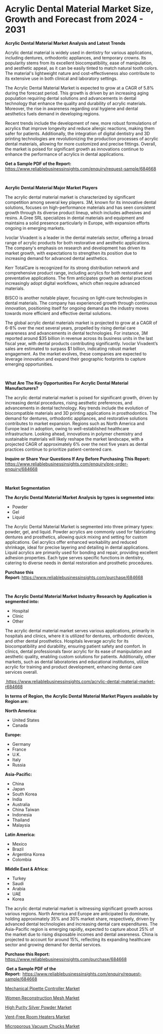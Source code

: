 <p><h1>Acrylic Dental Material Market Size, Growth and Forecast from 2024 - 2031</h1></p><p><strong>Acrylic Dental Material Market Analysis and Latest Trends</strong></p>
<p><p>Acrylic dental material is widely used in dentistry for various applications, including dentures, orthodontic appliances, and temporary crowns. Its popularity stems from its excellent biocompatibility, ease of manipulation, and aesthetic appeal, as it can be easily tinted to match natural tooth colors. The material's lightweight nature and cost-effectiveness also contribute to its extensive use in both clinical and laboratory settings.</p><p>The Acrylic Dental Material Market is expected to grow at a CAGR of 5.8% during the forecast period. This growth is driven by an increasing aging population requiring dental solutions and advancements in dental technology that enhance the quality and durability of acrylic materials. Moreover, the rise in awareness regarding oral hygiene and dental aesthetics fuels demand in developing regions.</p><p>Recent trends include the development of new, more robust formulations of acrylics that improve longevity and reduce allergic reactions, making them safer for patients. Additionally, the integration of digital dentistry and 3D printing technologies are revolutionizing the production processes of acrylic dental materials, allowing for more customized and precise fittings. Overall, the market is poised for significant growth as innovations continue to enhance the performance of acrylics in dental applications.</p></p>
<p><strong>Get a Sample PDF of the Report:&nbsp;</strong> <a href="https://www.reliablebusinessinsights.com/enquiry/request-sample/684668?utm_campaign=1094&utm_medium=2&utm_source=Github&utm_content=ia&utm_term=30102024&utm_id=acrylic-dental-material">https://www.reliablebusinessinsights.com/enquiry/request-sample/684668</a></p>
<p>&nbsp;</p>
<p><strong>Acrylic Dental Material Major Market Players</strong></p>
<p><p>The acrylic dental material market is characterized by significant competition among several key players. 3M, known for its innovative dental solutions, focuses on high-performance materials and has seen consistent growth through its diverse product lineup, which includes adhesives and resins. A.Gree SRL specializes in dental materials and equipment and maintains a solid presence particularly in Europe, with expansion efforts ongoing in emerging markets.</p><p>Ivoclar Vivadent is a leader in the dental materials sector, offering a broad range of acrylic products for both restorative and aesthetic applications. The company's emphasis on research and development has driven its market growth, with expectations to strengthen its position due to increasing demand for advanced dental aesthetics.</p><p>Kerr TotalCare is recognized for its strong distribution network and comprehensive product range, including acrylics for both restorative and preventative applications. The firm anticipates growth as dental practices increasingly adopt digital workflows, which often require advanced materials.</p><p>BISCO is another notable player, focusing on light-cure technologies in dental materials. The company has experienced growth through continuous innovation, positioning itself for ongoing demand as the industry moves towards more efficient and effective dental solutions. </p><p>The global acrylic dental materials market is projected to grow at a CAGR of 6-8% over the next several years, propelled by rising dental care awareness and advancements in dental technologies. For instance, 3M reported around $35 billion in revenue across its business units in the last fiscal year, with dental products contributing significantly. Ivoclar Vivadent’s sales are estimated to surpass $1 billion, indicating robust market engagement. As the market evolves, these companies are expected to leverage innovation and expand their geographic footprints to capture emerging opportunities.</p></p>
<p>&nbsp;</p>
<p><strong>What Are The Key Opportunities For Acrylic Dental Material Manufacturers?</strong></p>
<p><p>The acrylic dental material market is poised for significant growth, driven by increasing dental procedures, rising aesthetic preferences, and advancements in dental technology. Key trends include the evolution of biocompatible materials and 3D printing applications in prosthodontics. The demand for dentures, orthodontic appliances, and restorative solutions contributes to market expansion. Regions such as North America and Europe lead in adoption, owing to well-established healthcare infrastructure. Looking ahead, innovations in polymer chemistry and sustainable materials will likely reshape the market landscape, with a projected CAGR of approximately 6% over the next five years as dental practices continue to prioritize patient-centered care.</p></p>
<p><strong>Inquire or Share Your Questions If Any Before Purchasing This Report:</strong> <a href="https://www.reliablebusinessinsights.com/enquiry/pre-order-enquiry/684668?utm_campaign=1094&utm_medium=2&utm_source=Github&utm_content=ia&utm_term=30102024&utm_id=acrylic-dental-material">https://www.reliablebusinessinsights.com/enquiry/pre-order-enquiry/684668</a></p>
<p>&nbsp;</p>
<p><strong>Market Segmentation</strong></p>
<p><strong>The Acrylic Dental Material Market Analysis by types is segmented into:</strong></p>
<p><ul><li>Powder</li><li>Gel</li><li>Liquid</li></ul></p>
<p><p>The Acrylic Dental Material Market is segmented into three primary types: powder, gel, and liquid. Powder acrylics are commonly used for fabricating dentures and prosthetics, allowing quick mixing and setting for custom applications. Gel acrylics offer enhanced workability and reduced shrinkage, ideal for precise layering and detailing in dental applications. Liquid acrylics are primarily used for bonding and repair, providing excellent adhesion properties. Each type serves specific functions in dentistry, catering to diverse needs in dental restoration and prosthetic procedures.</p></p>
<p><strong>Purchase this Report:&nbsp;</strong><a href="https://www.reliablebusinessinsights.com/purchase/684668?utm_campaign=1094&utm_medium=2&utm_source=Github&utm_content=ia&utm_term=30102024&utm_id=acrylic-dental-material">https://www.reliablebusinessinsights.com/purchase/684668</a></p>
<p>&nbsp;</p>
<p><strong>The Acrylic Dental Material Market Industry Research by Application is segmented into:</strong></p>
<p><ul><li>Hospital</li><li>Clinic</li><li>Other</li></ul></p>
<p><p>The acrylic dental material market serves various applications, primarily in hospitals and clinics, where it is utilized for dentures, orthodontic devices, and other dental prosthetics. Hospitals leverage acrylic for its biocompatibility and durability, ensuring patient safety and comfort. In clinics, dental professionals favor acrylic for its ease of manipulation and aesthetic quality, enabling custom solutions for patients. Additionally, other markets, such as dental laboratories and educational institutions, utilize acrylic for training and product development, enhancing dental care services overall.</p></p>
<p><a href="https://www.reliablebusinessinsights.com/acrylic-dental-material-market-r684668?utm_campaign=1094&utm_medium=2&utm_source=Github&utm_content=ia&utm_term=30102024&utm_id=acrylic-dental-material">&nbsp;https://www.reliablebusinessinsights.com/acrylic-dental-material-market-r684668</a></p>
<p><strong>In terms of Region, the Acrylic Dental Material Market Players available by Region are:</strong></p>
<p>
    <p> <strong> North America: </strong>
        <ul>
            <li>United States</li>
            <li>Canada</li>
        </ul>
        </p> 
    <p> <strong> Europe: </strong>
        <ul>
            <li>Germany</li>
            <li>France</li>
            <li>U.K.</li>
            <li>Italy</li>
            <li>Russia</li>
        </ul>
        </p> 
    <p> <strong> Asia-Pacific: </strong>
        <ul>
            <li>China</li>
            <li>Japan</li>
            <li>South Korea</li>
            <li>India</li>
            <li>Australia</li>
            <li>China Taiwan</li>
            <li>Indonesia</li>
            <li>Thailand</li>
            <li>Malaysia</li>
        </ul>
        </p> 
    <p> <strong> Latin America: </strong>
        <ul>
            <li>Mexico</li>
            <li>Brazil</li>
            <li>Argentina Korea</li>
            <li>Colombia</li>
        </ul>
        </p> 
    <p> <strong> Middle East & Africa: </strong>
        <ul>
            <li>Turkey</li>
            <li>Saudi</li>
            <li>Arabia</li>
            <li>UAE</li>
            <li>Korea</li>
        </ul>
    </p>
    </p>
<p><p>The acrylic dental material market is witnessing significant growth across various regions. North America and Europe are anticipated to dominate, holding approximately 35% and 30% market share, respectively, driven by advanced dental technologies and increasing dental care expenditures. The Asia-Pacific region is emerging rapidly, expected to capture about 25% of the market due to rising disposable incomes and dental awareness. China is projected to account for around 15%, reflecting its expanding healthcare sector and growing demand for dental services. </p></p>
<p><strong>Purchase this Report: </strong><a href="https://www.reliablebusinessinsights.com/purchase/684668?utm_campaign=1094&utm_medium=2&utm_source=Github&utm_content=ia&utm_term=30102024&utm_id=acrylic-dental-material">https://www.reliablebusinessinsights.com/purchase/684668</a></p>
<p>&nbsp;<strong>Get a Sample PDF of the Report:&nbsp;&nbsp;</strong><a href="https://www.reliablebusinessinsights.com/enquiry/request-sample/684668?utm_campaign=1094&utm_medium=2&utm_source=Github&utm_content=ia&utm_term=30102024&utm_id=acrylic-dental-material">https://www.reliablebusinessinsights.com/enquiry/request-sample/684668</a></p>
<p><strong></strong></p>
<p><p><a href="https://github.com/rieuydbalon3b/Market-Research-Report-List-1/blob/main/mechanical-pipette-controller-market.md?utm_campaign=1094&utm_medium=2&utm_source=Github&utm_content=ia&utm_term=30102024&utm_id=acrylic-dental-material">Mechanical Pipette Controller Market</a></p><p><a href="https://github.com/kiara3n0pau/Market-Research-Report-List-1/blob/main/women-reconstruction-mesh-market.md?utm_campaign=1094&utm_medium=2&utm_source=Github&utm_content=ia&utm_term=30102024&utm_id=acrylic-dental-material">Women Reconstruction Mesh Market</a></p><p><a href="https://www.linkedin.com/pulse/global-high-purity-silver-powder-45-cagr-forecast-2024-2031-kyshe?utm_campaign=1094&utm_medium=2&utm_source=Github&utm_content=ia&utm_term=30102024&utm_id=acrylic-dental-material">High Purity Silver Powder Market</a></p><p><a href="https://issuu.com/reportprime-2/docs/vent-free-room-heaters-market-size-_3cf4ca7399a1cb?utm_campaign=1094&utm_medium=2&utm_source=Github&utm_content=ia&utm_term=30102024&utm_id=acrylic-dental-material">Vent-Free Room Heaters Market</a></p><p><a href="https://www.linkedin.com/pulse/microporous-vacuum-chucks-market-evolution-global-trends-cqqle?utm_campaign=1094&utm_medium=2&utm_source=Github&utm_content=ia&utm_term=30102024&utm_id=acrylic-dental-material">Microporous Vacuum Chucks Market</a></p></p>